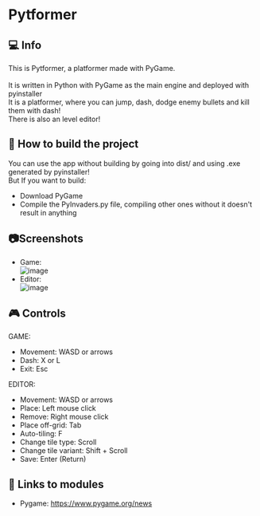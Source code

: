 # Pytformer
## :computer: Info
This is Pytformer, a platformer made with PyGame.<br><br>
It is written in Python with PyGame as the main engine and deployed with pyinstaller<br>
It is a platformer, where you can jump, dash, dodge enemy bullets and kill them with dash!<br>
There is also an level editor!


## :hammer: How to build the project
You can use the app without building by going into dist/ and using .exe generated by pyinstaller!<br>
But If you want to build:
- Download PyGame
- Compile the PyInvaders.py file, compiling other ones without it doesn't result in anything

## :camera:Screenshots
- Game:<br> ![image](https://github.com/BudzioT/Pytformer/assets/145849460/9017d2ed-96b2-43b0-993a-99f205cb7aaf)
- Editor:<br> ![image](https://github.com/BudzioT/Pytformer/assets/145849460/b54ecee7-5dcd-422b-bc26-317476845549)



## :video_game: Controls
GAME:
- Movement: WASD or arrows
- Dash: X or L
- Exit: Esc<br>

EDITOR:
- Movement: WASD or arrows
- Place: Left mouse click
- Remove: Right mouse click
- Place off-grid: Tab
- Auto-tiling: F
- Change tile type: Scroll
- Change tile variant: Shift + Scroll
- Save: Enter (Return)

## :page_facing_up: Links to modules
- Pygame: https://www.pygame.org/news
